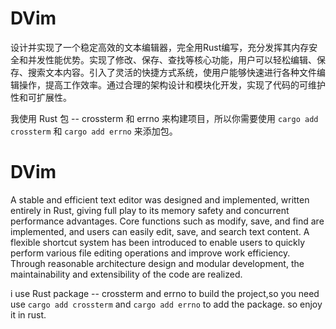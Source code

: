 # DVim
设计并实现了一个稳定高效的文本编辑器，完全用Rust编写，充分发挥其内存安全和并发性能优势。实现了修改、保存、查找等核心功能，用户可以轻松编辑、保存、搜索文本内容。引入了灵活的快捷方式系统，使用户能够快速进行各种文件编辑操作，提高工作效率。通过合理的架构设计和模块化开发，实现了代码的可维护性和可扩展性。

我使用 Rust 包 -- crossterm 和 errno 来构建项目，所以你需要使用 `cargo add crossterm` 和 `cargo add errno` 来添加包。

# DVim
A stable and efficient text editor was designed and implemented, written entirely in Rust, giving full play to its memory safety and concurrent performance advantages. Core functions such as modify, save, and find are implemented, and users can easily edit, save, and search text content. A flexible shortcut system has been introduced to enable users to quickly perform various file editing operations and improve work efficiency. Through reasonable architecture design and modular development, the maintainability and extensibility of the code are realized.

i use Rust package -- crossterm and errno to build the project,so you need use `cargo add crossterm` and `cargo add errno` to add the package. so enjoy it  in rust.
